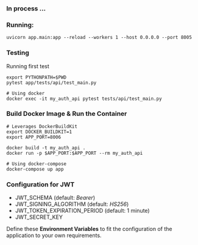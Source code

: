 ### In process ...

### Running:
```
uvicorn app.main:app --reload --workers 1 --host 0.0.0.0 --port 8005
```


### Testing

Running first test
```
export PYTHONPATH=$PWD
pytest app/tests/api/test_main.py

# Using docker
docker exec -it my_auth_api pytest tests/api/test_main.py
```


### Build Docker Image & Run the Container

```
# Leverages DockerBuildKit
export DOCKER_BUILDKIT=1
export APP_PORT=8006

docker build -t my_auth_api .
docker run -p $APP_PORT:$APP_PORT --rm my_auth_api

# Using docker-compose
docker-compose up app
```


### Configuration for JWT
 - JWT_SCHEMA (default: *Bearer*)
 - JWT_SIGNING_ALGORITHM (default: *HS256*)
 - JWT_TOKEN_EXPIRATION_PERIOD (default: 1 minute)
 - JWT_SECRET_KEY
 
Define these **Environment Variables** to fit the configuration of the application to your own
requirements.
